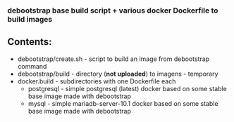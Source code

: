 ### debootstrap base build script + various docker Dockerfile to build images

## Contents:

- debootstrap/create.sh - script to build an image from debootstrap command
- debootstrap/build - directory (**not uploaded**) to imagens - temporary
- docker.build - subdirectories with one Dockerfile each
  - postgresql - simple postgresql (latest) docker based on some stable base image made with debootstrap
  - mysql - simple mariadb-server-10.1 docker based on some stable base image made with debootstrap
